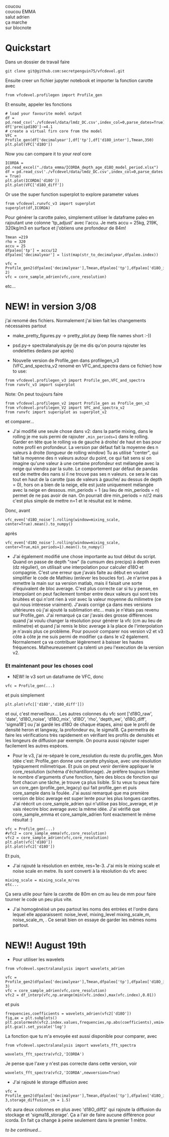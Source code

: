 coucou  
coucou EMMA  
salut adrien   
ça marche  
sur blocnote  
# Quickstart

Dans un dossier de travail faire

```
git clone git@github.com:secretpenguin75/vfcdevel.git
```

Ensuite creer un fichier jupyter notebook et importer la fonction carotte avec

```
from vfcdevel.profilegen import Profile_gen
```

Et ensuite, appeler les fonctions

```
# load your favourite model output
df = pd.read_csv('./vfcdevel/data/lmdz_DC.csv',index_col=0,parse_dates=True)
df['precipd18O']-=4.1
# create a virtual firn core from the model
VFC = Profile_gen(df['decimalyear'],df['tp'],df['d18O_inter'],Tmean,350)
plt.plot(VFC['d18O'])

```
Now you can compare it to your _real_ core

```
ICORDA = pd.read_excel("./data_emma/ICORDA_depth_age_d18O_model_period.xlsx")
df = pd.read_csv('./vfcdevel/data/lmdz_DC.csv',index_col=0,parse_dates = True)
plt.plot(ICORDA['d18O'])
plt.plot(VFC['d18O_diff'])
```
Or use the super function superplot to explore parameter values
```
from vfcdevel.runvfc_v3 import superplot
superplot(df,ICORDA)

```
Pour générer la carotte paleo, simplement utiliser le dataframe paleo en rajoutant une colonne 'tp_adjust' avec l'accu.
Je mets accu = 25kg, 219K, 320kg/m3 en surface et j'obtiens une profondeur de 84m!
```
Tmean =219
rho = 320
accu = 25
dfpaleo['tp'] = accu/12
dfpaleo['decimalyear'] = list(map(str_to_decimalyear,dfpaleo.index))
```
```
vfc = Profile_gen2(dfpaleo['decimalyear'],Tmean,dfpaleo['tp'],dfpaleo['d18O_inter']+np.nanmean(dficorda['d18O']),rho,res=1e-2)
vfc = core_sample_adrien(vfc,core_resolution)
```
etc...

# NEW! in version 3/08

j'ai renomé des fichiers. Normalement j'ai bien fait les changements nécessaires partout
- make_pretty_figures.py -> pretty_plot.py (keep file names short :-))
- psd.py-> spectralanalysis.py (je me dis qu'on pourra rajouter les ondelettes dedans par après)

- Nouvelle version de Profile_gen dans profilegen_v3 (VFC_and_spectra_v2 renomé en VFC_and_spectra dans ce fichier)
how to use:
```
from vfcdevel.profilegen_v3 import Profile_gen,VFC_and_spectra
from runvfc_v3 import superplot
```
Note: On peut toujours faire
```
from vfcdevel.profilegen_v2 import Profile_gen as Profile_gen_v2
from vfcdevel.profilegen_V2 import VFC_and_spectra_v2
from runvfc import supersplot as superplot_v2
```
et comparer...

- J'ai modifié une seule chose dans v2: dans la partie mixing, dans le rolling je me suis permi de rajouter `,min_periods=1` dans le rolling. Garder en tête que le rolling va de gauche à droite/ de haut en bas pour notre profil en profondeur. La version par défaut fait la moyenne des n valeurs à droite (longueur de rolling window) Tu as utilisé "center", qui fait la moyenne des n valeurs autour du point, ce qui fait sens si on imagine qu'une valeur à une certaine profondeur est mélangée avec la neige qui viendra par la suite. Le comportement par défaut de pandas est de mettre des nans si il ne trouve pas ses n valeurs. ce sera le cas tout en haut de la carotte (pas de valeurs à gauche/ au dessus de depth = 0), hors on a bien de la neige, elle est juste uniquement mélangée avec la neige en dessous. min_periods = 1 (au lieu de min_periods = n) permet de ne pas avoir de nan. On pourrait dire min_periods = n//2 mais c'est plus simple de mettre n=1 et le résultat est le même.

Donc, avant
```
vfc_even['d18O_noise'].rolling(window=mixing_scale, center=True).mean().to_numpy()
```
après
```
vfc_even['d18O_noise'].rolling(window=mixing_scale, center=True,min_periods=1).mean().to_numpy()
```

- J'ai également modifié une chose importante au tout début du script. Quand on passe de depth "raw" (la cumsum des precips) à depth even (dz régulier), on utilisait une interpolation pour calculer d18O et compagnie. C'est une erreur que j'avais faite au début en voulant simplifier le code de Mathieu (enlever les boucles for). Je n'arrive pas à remettre la main sur sa version matlab, mais il faisait une sorte d'équivalent de bloc average. C'est plus correcte car si tu y pense, en interpolant on peut facilement tomber entre deux valeurs qui sont très bruitées et qui n'ont rien à voir avec la valeur moyenne du milimetre (ce qui nous intéresse vraiment).
J'avais corrigé ça dans mes versions ultérieures où j'ai ajouté la sublimation etc... mais je n'étais pas revenu sur Profile_gen. 
J'ai remarqué ça car j'avais des grosse différences quand j'ai voulu changer la résolution pour générer la vfc (cm au lieu de milimetre) et quand j'ai remis le bloc average à la place de l'interpolation je n'avais plus ce problème. Pour pouvoir comparer nos version v2 et v3 côte à côte je me suis permi de modifier ça dans le v2 également. Normalement ça va contribuer légèrement à baisser les hautes fréquences. Malheureusement ça ralenti un peu l'execution de la version v2.


### Et maintenant pour les choses cool

- NEW! le v3 sort un dataframe de VFC, donc
```
vfc = Profile_gen(...)
```
et puis simplement
```
plt.plot(vfc[['d18O','d18O_diff']])
```
et oui, c'est merveilleux... Les autres colonnes du vfc sont ['d18O_raw', 'date', 'd18O_noise', 'd18O_mix', 'd18O', 'rho', 'depth_we',
       'd18O_diff', 'sigma18'] ou j'ai gardé les d18O de chaque étapes, ainsi que le profil de densité heron et langway, la profondeur eu, le sigma18. Ça permettra de faire les vérifications très rapidement en vérifiant les profils de densités et les longeurs de diffusion par exemple. On pourra aussi rajouter super facilement les autres espèces.


- Pour le v3, j'ai re-séparé le core_resolution du reste du profile_gen. Mon idée c'est: Profile_gen donne une carotte physique, avec une résolution typiquement milimetrique. Et puis on peut venir derrière appliquer le core_resolution (schéma d'échantillonnage). Je préfère toujours limiter le nombre d'arguments d'une fonction, faire des blocs de fonction qui font chacun une tâche, je trouve ça plus lisible. Si tu veux tu peux faire un core_gen (profile_gen_legacy) qui fait profile_gen et puis core_sample dans la foulée. J'ai aussi remarqué que ma première version de bloc average est super lente pour les plus longues carottes. J'ai réécrit un core_sample_adrien qui n'utilise pas bloc_average, et je vais réecrire bloc average avec la même idée. J'ai vérifié que core_sample_emma et core_sample_adrien font exactement le même résultat :)
```
vfc = Profile_gen(...)
#vfc2 = core_sample_emma(vfc,core_resolution)
vfc2 = core_sample_adrien(vfc,core_resolution)
plt.plot(vfc['d18O'])
plt.plot(vfc2['d18O'])
```

Et puis,

- J'ai rajouté la résolution en entrée, res=1e-3. J'ai mis le mixing scale et noise scale en metre. Ils sont converti à la résolution du vfc avec
```
mixing_scale = mixing_scale_m/res
etc...
```
Ça sera utile pour faire la carotte de 80m en cm au lieu de mm pour faire tourner le code un peu plus vite.

- J'ai homogénéisé un peu partout les noms des entrées et l'ordre dans lequel elle apparaissent: noise_level, mixing_level mixing_scale_m, noise_scale_m, . Ce serait bien on essaye de garder les mêmes noms partout.


# NEW!! August 19th

- Pour utiliser les wavelets
```
from vfcdevel.spectralanalysis import wavelets_adrien
```

```
vfc = Profile_gen2(dfpaleo['decimalyear'],Tmean,dfpaleo['tp'],dfpaleo['d18O_inter']+np.nanmean(dficorda['d18O']),rho,res=1e-3)
vfc = core_sample_adrien(vfc,core_resolution)
vfc2 = df_interp(vfc,np.arange(min(vfc.index),max(vfc.index),0.01))
```
et puis
```
frequencies,coefficients = wavelets_adrien(vfc2['d18O'])
fig,ax = plt.subplots()
plt.pcolormesh(vfc2.index.values,frequencies,np.abs(coefficients),vmin=0,vmax=5,rasterized=True)
plt.gca().set_yscale('log')
```
La fonction que tu m'a envoyée est aussi disponible pour comparer, avec
```
from vfcdevel.spectralanalysis import wavelets_fft_spectra

wavelets_fft_spectra(vfc2,'ICORDA')

```
Je pense que l'axe y n'est pas correcte dans cette version, voir
```
wavelets_fft_spectra(vfc2,'ICORDA',newversion=True)

```


- J'ai rajouté le storage diffusion avec
```
vfc = Profile_gen2(dfpaleo['decimalyear'],Tmean,dfpaleo['tp'],dfpaleo['d18O_inter']+np.nanmean(dficorda['d18O']),rho,res=1e-3,storage_diffusion_cm = 1.5)
```
vfc aura deux colonnes en plus avec 'd18O_diff2' qui rajoute la diffusion du stockage et 'sigma18_storage'. Ça a l'air de faire aucune différence pour icorda. En fait ça change à peine seulement dans le premier 1 mètre.

_to be continued..._
